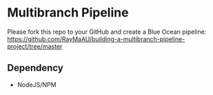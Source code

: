 # Multibranch Pipeline

Please fork this repo to your GitHub and create a Blue Ocean pipeline: https://github.com/RayMaAU/building-a-multibranch-pipeline-project/tree/master

## Dependency

* NodeJS/NPM
